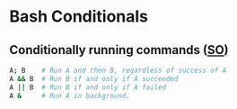 # Bash Conditionals

## Conditionally running commands ([SO](https://askubuntu.com/a/539293/36040))

```bash
A; B    # Run A and then B, regardless of success of A
A && B  # Run B if and only if A succeeded
A || B  # Run B if and only if A failed
A &     # Run A in background.
```